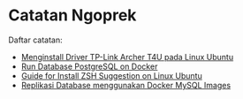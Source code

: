# Catatan Ngoprek

Daftar catatan:
- [Menginstall Driver TP-Link Archer T4U pada Linux Ubuntu](install-tplink-archert4u.md)
- [Run Database PostgreSQL on Docker](run-postgresql-on-docker.md)
- [Guide for Install ZSH Suggestion on Linux Ubuntu](install-zsh-suggestion.md)
- [Replikasi Database menggunakan Docker MySQL Images](replication-db-on-docker.md)
